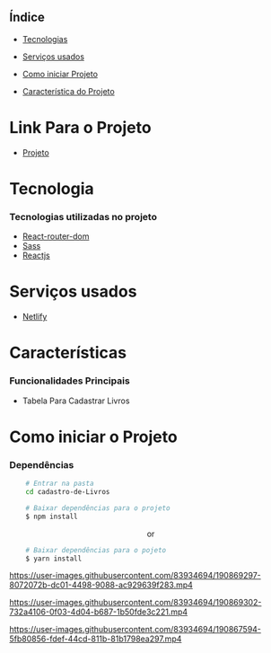 


## Índice
- [Tecnologias](#tecnologias-utilizadas-no-projeto)

- [Serviços usados](#serviços-usados)

- [Como iniciar Projeto](#como-iniciar-o-projeto)

- [Característica do Projeto](#características)



# Link Para o Projeto

- [Projeto](https://exquisite-starburst-189686.netlify.app/)


# Tecnologia
### Tecnologias utilizadas no projeto
 - [React-router-dom](https://reactrouter.com/en/v6.3.0/getting-started/overview)
 - [Sass](https://sass-lang.com/documentation/)
 - [Reactjs](https://pt-br.reactjs.org/docs/getting-started.html)  

# Serviços usados
 - [Netlify](https://app.netlify.com/)

# Características
### Funcionalidades Principais
 - Tabela Para Cadastrar Livros

# Como iniciar o Projeto
### Dependências

```bash
    # Entrar na pasta
    cd cadastro-de-Livros
```

```bash
    # Baixar dependências para o projeto
    $ npm install
```
<p align="center">or</p>

```bash
    # Baixar dependências para o pojeto
    $ yarn install
```




https://user-images.githubusercontent.com/83934694/190869297-8072072b-dc01-4498-9088-ac929639f283.mp4

https://user-images.githubusercontent.com/83934694/190869302-732a4106-0f03-4d04-b687-1b50fde3c221.mp4

https://user-images.githubusercontent.com/83934694/190867594-5fb80856-fdef-44cd-811b-81b1798ea297.mp4








 




